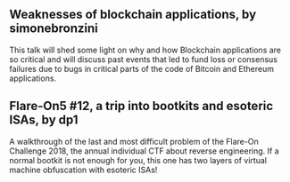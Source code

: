 ## Weaknesses of blockchain applications, by simonebronzini

This talk will shed some light on why and how Blockchain applications are so critical and will discuss past events that led to fund loss or consensus failures due to bugs in critical parts of the code of Bitcoin and Ethereum applications.

## Flare-On5 #12, a trip into bootkits and esoteric ISAs, by dp1

A walkthrough of the last and most difficult problem of the Flare-On Challenge 2018, the annual individual CTF about reverse engineering. If a normal bootkit is not enough for you, this one has two layers of virtual machine obfuscation with esoteric ISAs!
